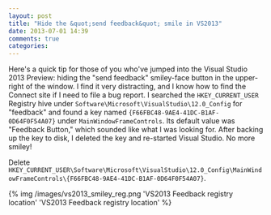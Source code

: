 ```yaml
---
layout: post
title: "Hide the &quot;send feedback&quot; smile in VS2013"
date: 2013-07-01 14:39
comments: true
categories: 
---
```


Here's a quick tip for those of you who've jumped into the Visual Studio 2013 Preview: hiding the "send feedback" smiley-face button in the upper-right of the window. I find it very distracting, and I know how to find the Connect site if I need to file a bug report. I searched the `HKEY_CURRENT_USER` Registry hive under `Software\Microsoft\VisualStudio\12.0_Config` for "feedback" and found a key named `{F66FBC48-9AE4-41DC-B1AF-0D64F0F54A07}` under `MainWindowFrameControls`. Its default value was "Feedback Button," which sounded like what I was looking for. After backing up the key to disk, I deleted the key and re-started Visual Studio. No more smiley!

Delete `HKEY_CURRENT_USER\Software\Microsoft\VisualStudio\12.0_Config\MainWindowFrameControls\{F66FBC48-9AE4-41DC-B1AF-0D64F0F54A07}`.

{% img /images/vs2013_smiley_reg.png 'VS2013 Feedback registry location' 'VS2013 Feedback registry location' %}